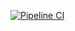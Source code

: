 [![Pipeline CI](https://github.com/romyklk/new-ci-cd/actions/workflows/ci.yml/badge.svg)](https://github.com/romyklk/new-ci-cd/actions/workflows/ci.yml)

